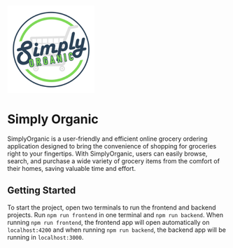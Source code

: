 <img src="https://github.com/Simply-Organic/simply-organic/blob/master/simply-organic-logo.png" alt="logo of the project" width="200" height="200" />

# Simply Organic

SimplyOrganic is a user-friendly and efficient online grocery ordering application designed to bring the convenience of shopping for groceries right to your fingertips. With SimplyOrganic, users can easily browse, search, and purchase a wide variety of grocery items from the comfort of their homes, saving valuable time and effort.

## Getting Started

To start the project, open two terminals to run the frontend and backend projects. Run `npm run frontend` in one terminal and `npm run backend`. When running `npm run frontend`, the frontend app will open automatically on `localhost:4200` and when running `npm run backend`, the backend app will be running in `localhost:3000`.
